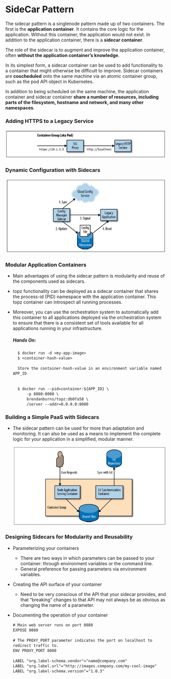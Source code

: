 # SideCar Pattern

The sidecar pattern is a singlenode
pattern made up of two containers. The first is the **application container**. It contains
the core logic for the application. Without this container, the application would
not exist. In addition to the application container, there is a **sidecar container**.

The role
of the sidecar is to augment and improve the application container, often **without the
application container’s knowledge**.

In its simplest form, a sidecar container can be
used to add functionality to a container that might otherwise be difficult to improve.
Sidecar containers are **coscheduled** onto the same machine via an atomic container
group, such as the pod API object in Kubernetes.

In addition to being scheduled on
the same machine, the application container and sidecar container **share a number of
resources, including parts of the filesystem, hostname and network, and many other
namespaces**.

### Adding HTTPS to a Legacy Service

![Adding HTTPS to a Legacy Service](Sidecar-HTTPS.JPG)

### Dynamic Configuration with Sidecars

![Dynamic Configuration with Sidecars](Sidecar-Dynamic-Configuration.JPG)

### Modular Application Containers

- Main advantages of using the sidecar pattern is modularity and reuse of the
  components used as sidecars.
- topz functionality can be deployed as a sidecar container that shares the process-id
  (PID) namespace with the application container. This topz container can introspect
  all running processes.
- Moreover, you can use
  the orchestration system to automatically add this container to all applications
  deployed via the orchestration system to ensure that there is a consistent set of tools
  available for all applications running in your infrastructure.

  ##### Hands On:

  ```
    $ docker run -d <my-app-image>
    $ <container-hash-value>

    Store the container-hash-value in an environment variable named APP_ID


    $ docker run --pid=container:${APP_ID} \
        -p 8080:8080 \
        brendanburns/topz:db0fa58 \
        /server --addr=0.0.0.0:8080
  ```

### Building a Simple PaaS with Sidecars

- The sidecar pattern can be used for more than adaptation and monitoring. It can also
  be used as a means to implement the complete logic for your application in a simplified,
  modular manner.

  ![Building a Simple PaaS with Sidecars](Sidecar-Simple-PaaS.JPG)

### Designing Sidecars for Modularity and Reusability

- Parameterizing your containers
  - There are two
    ways in which parameters can be passed to your container: through environment
    variables or the command line.
  - General preference
    for passing parameters via environment variables.
- Creating the API surface of your container
  - Need to be very
    conscious of the API that your sidecar provides, and that “breaking” changes to that
    API may not always be as obvious as changing the name of a parameter.
- Documenting the operation of your container

  ```
  # Main web server runs on port 8080
  EXPOSE 8080

  # The PROXY_PORT parameter indicates the port on localhost to redirect traffic to.
  ENV PROXY_PORT 8000

  LABEL "org.label-schema.vendor"="name@company.com"
  LABEL "org.label.url"="http://images.company.com/my-cool-image"
  LABEL "org.label-schema.version"="1.0.3"
  ```
